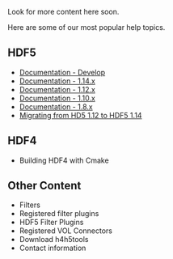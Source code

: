 Look for more content here soon.

Here are some of our most popular help topics.

## HDF5 
* [Documentation - Develop](/hdf5/develop/)
* [Documentation - 1.14.x](/hdf5/v1_14/index.html)
* [Documentation - 1.12.x](https://docs.hdfgroup.org/hdf5/v1_12/index.html)
* [Documentation - 1.10.x](https://docs.hdfgroup.org/hdf5/v1_10/index.html)
* [Documentation - 1.8.x](https://docs.hdfgroup.org/hdf5/v1_8/index.html)
* [Migrating from HD5 1.12 to HDF5 1.14](/hdf5/Migrating+from+HDF5+1.12+to+HDF5+1.14.html)
  
## HDF4 
* Building HDF4 with Cmake

## Other Content 
* Filters
* Registered filter plugins
* HDF5 Filter Plugins
* Registered VOL Connectors 
* Download h4h5tools
* Contact information 
